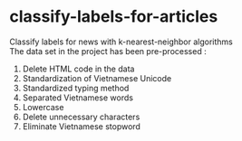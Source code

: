 # classify-labels-for-articles
Classify labels for news with k-nearest-neighbor algorithms <br />
The data set in the project has been pre-processed : <br />
<ol>
<li>Delete HTML code in the data</li>
<li>Standardization of Vietnamese Unicode</li>
<li>Standardized typing method</li>
<li>Separated Vietnamese words</li>
<li>Lowercase</li>
<li>Delete unnecessary characters</li>
<li>Eliminate Vietnamese stopword</li>
</ol>

